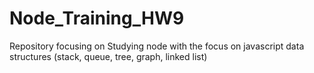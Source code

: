 # Node_Training_HW9
Repository focusing on Studying node with the focus on javascript data structures (stack, queue, tree, graph, linked list)
